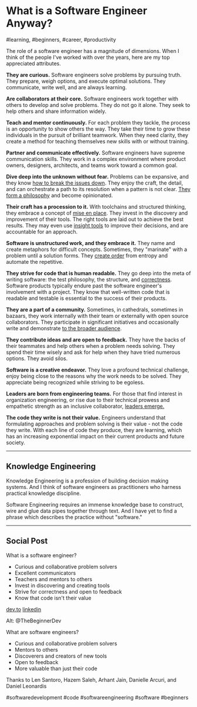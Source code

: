 # What is a Software Engineer Anyway?
#learning, #beginners, #career, #productivity

The role of a software engineer has a magnitude of dimensions. When I think of the people I've worked with over the years, here are my top appreciated attributes.

**They are curious.** Software engineers solve problems by pursuing truth. They prepare, weigh options, and execute optimal solutions. They communicate, write well, and are always learning.

**Are collaborators at their core.** Software engineers work together with others to develop and solve problems. They do not go it alone. They seek to help others and share information widely.

**Teach and mentor continuously.** For each problem they tackle, the process is an opportunity to show others the way. They take their time to grow these individuals in the pursuit of brilliant teamwork. When they need clarity, they create a method for teaching themselves new skills with or without training.

**Partner and communicate effectively.** Software engineers have supreme communication skills. They work in a complex environment where product owners, designers, architects, and teams work toward a common goal.

**Dive deep into the unknown without fear.** Problems can be expansive, and they know [how to break the issues down](https://medium.com/@solidi/the-many-senses-of-software-engineering-aba9f289498c). They enjoy the craft, the detail, and can orchestrate a path to its resolution when a pattern is not clear. [They form a philosophy](https://medium.com/@solidi/in-software-philosophy-is-delegation-c786dd3a16cf) and become opinionated.

**Their craft has a procession to it.** With toolchains and structured thinking, they embrace a concept of [mise en place](https://en.wikipedia.org/wiki/Mise_en_place). They invest in the discovery and improvement of their tools. The right tools are laid out to achieve the best results. They may even use [insight tools](https://untools.co/) to improve their decisions, and are accountable for an approach.

**Software is unstructured work, and they embrace it.** They name and create metaphors for difficult concepts. Sometimes, they "marinate" with a problem until a solution forms. They [create order](https://medium.com/hackernoon/software-is-unlike-construction-c0284ee4b723) from entropy and automate the repetitive.

**They strive for code that is human readable.** They go deep into the meta of writing software: the test philosophy, the structure, and [correctness](https://medium.com/hackernoon/meta-skills-of-a-software-engineer-bed411f6685e). Software products typically endure past the software engineer's involvement with a project. They know that well-written code that is readable and testable is essential to the success of their products.

**They are a part of a community.** Sometimes, in cathedrals, sometimes in bazaars, they work internally with their team or externally with open source collaborators. They participate in significant initiatives and occasionally write and demonstrate [to the broader audience](https://dev.to/solidi/how-to-crush-your-next-team-demo-2bb5).

**They contribute ideas and are open to feedback.** They have the backs of their teammates and help others when a problem needs solving. They spend their time wisely and ask for help when they have tried numerous options. They avoid silos.

**Software is a creative endeavor.** They love a profound technical challenge, enjoy being close to the reasons why the work needs to be solved. They appreciate being recognized while striving to be egoless.

**Leaders are born from engineering teams.** For those that find interest in organization engineering, or rise due to their technical prowess and empathetic strength as an inclusive collaborator, [leaders emerge.](https://dev.to/solidi/what-is-a-tech-lead-anyway-483p)

**The code they write is not their value.** Engineers understand that formulating approaches and problem solving is their value - not the code they write. With each line of code they produce, they are learning, which has an increasing exponential impact on their current products and future society.

---

## Knowledge Engineering

Knowledge Engineering is a profession of building decision making systems. And I think of software engineers as practitioners who harness practical knowledge discipline.

Software Engineering requires an immense knowledge base to construct, wire and glue data pipes together through text. And I have yet to find a phrase which describes the practice without "software."

---

## Social Post

What is a software engineer?

- Curious and collaborative problem solvers
- Excellent communicators
- Teachers and mentors to others
- Invest in discovering and creating tools
- Strive for correctness and open to feedback
- Know that code isn't their value

[dev.to](https://dev.to/solidi/what-is-a-software-engineer-anyway-3fb2)
[linkedin](https://www.linkedin.com/pulse/what-software-engineer-anyway-douglas-w-arcuri/)

Alt: @TheBeginnerDev

What are software engineers?

- Curious and collaborative problem solvers
- Mentors to others
- Discoverers and creators of new tools
- Open to feedback
- More valuable than just their code

Thanks to Len Santoro, Hazem Saleh, Arhant Jain, Danielle Arcuri, and Daniel Leonardis

#softwaredevelopment #code #softwareengineering #software #beginners
